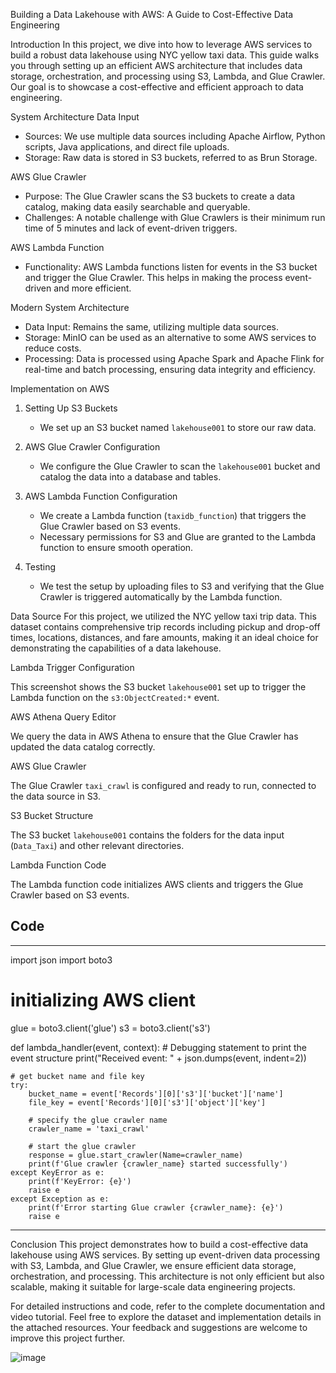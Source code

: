 Building a Data Lakehouse with AWS: A Guide to Cost-Effective Data Engineering

 

Introduction
In this project, we dive into how to leverage AWS services to build a robust data lakehouse using NYC yellow taxi data. This guide walks you through setting up an efficient AWS architecture that includes data storage, orchestration, and processing using S3, Lambda, and Glue Crawler. Our goal is to showcase a cost-effective and efficient approach to data engineering.

System Architecture
Data Input
- Sources: We use multiple data sources including Apache Airflow, Python scripts, Java applications, and direct file uploads.
- Storage: Raw data is stored in S3 buckets, referred to as Brun Storage.

AWS Glue Crawler
- Purpose: The Glue Crawler scans the S3 buckets to create a data catalog, making data easily searchable and queryable.
- Challenges: A notable challenge with Glue Crawlers is their minimum run time of 5 minutes and lack of event-driven triggers.

AWS Lambda Function
- Functionality: AWS Lambda functions listen for events in the S3 bucket and trigger the Glue Crawler. This helps in making the process event-driven and more efficient.

Modern System Architecture
- Data Input: Remains the same, utilizing multiple data sources.
- Storage: MinIO can be used as an alternative to some AWS services to reduce costs.
- Processing: Data is processed using Apache Spark and Apache Flink for real-time and batch processing, ensuring data integrity and efficiency.

Implementation on AWS

1. Setting Up S3 Buckets
   - We set up an S3 bucket named `lakehouse001` to store our raw data.

2. AWS Glue Crawler Configuration
   - We configure the Glue Crawler to scan the `lakehouse001` bucket and catalog the data into a database and tables.

3. AWS Lambda Function Configuration
   - We create a Lambda function (`taxidb_function`) that triggers the Glue Crawler based on S3 events.
   - Necessary permissions for S3 and Glue are granted to the Lambda function to ensure smooth operation.

4. Testing
   - We test the setup by uploading files to S3 and verifying that the Glue Crawler is triggered automatically by the Lambda function.

Data Source
For this project, we utilized the NYC yellow taxi trip data. This dataset contains comprehensive trip records including pickup and drop-off times, locations, distances, and fare amounts, making it an ideal choice for demonstrating the capabilities of a data lakehouse.

Lambda Trigger Configuration
 
This screenshot shows the S3 bucket `lakehouse001` set up to trigger the Lambda function on the `s3:ObjectCreated:*` event.

AWS Athena Query Editor

 
We query the data in AWS Athena to ensure that the Glue Crawler has updated the data catalog correctly.


AWS Glue Crawler

The Glue Crawler `taxi_crawl` is configured and ready to run, connected to the data source in S3.
 




S3 Bucket Structure
 
The S3 bucket `lakehouse001` contains the folders for the data input (`Data_Taxi`) and other relevant directories.

Lambda Function Code
 
The Lambda function code initializes AWS clients and triggers the Glue Crawler based on S3 events.

## Code
-----------------------------------------------------------------------------------------
import json
import boto3

# initializing AWS client
glue = boto3.client('glue')
s3 = boto3.client('s3')


def lambda_handler(event, context):
    # Debugging statement to print the event structure
    print("Received event: " + json.dumps(event, indent=2))
    
    # get bucket name and file key
    try:
        bucket_name = event['Records'][0]['s3']['bucket']['name']
        file_key = event['Records'][0]['s3']['object']['key']
        
        # specify the glue crawler name
        crawler_name = 'taxi_crawl'
        
        # start the glue crawler
        response = glue.start_crawler(Name=crawler_name)
        print(f'Glue crawler {crawler_name} started successfully')
    except KeyError as e:
        print(f'KeyError: {e}')
        raise e
    except Exception as e:
        print(f'Error starting Glue crawler {crawler_name}: {e}')
        raise e
--------------------------------------------------------------------------------------------
Conclusion
This project demonstrates how to build a cost-effective data lakehouse using AWS services. By setting up event-driven data processing with S3, Lambda, and Glue Crawler, we ensure efficient data storage, orchestration, and processing. This architecture is not only efficient but also scalable, making it suitable for large-scale data engineering projects.

For detailed instructions and code, refer to the complete documentation and video tutorial. Feel free to explore the dataset and implementation details in the attached resources. Your feedback and suggestions are welcome to improve this project further.


![image](https://github.com/user-attachments/assets/c8538b3d-4ac2-4aac-949d-7d3b34c326b0)
